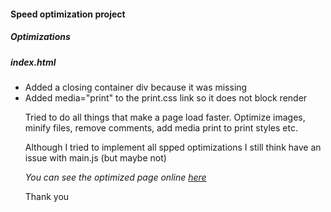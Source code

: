 <h4>Speed optimization project</h4>

<h5>Optimizations</h5>
<h5>index.html</h5>
<ul>
<li>
Added a closing container div </div> because it was missing
</li>
<li>
Added media="print" to the print.css link so it does not block render
</li>

<p>Tried to do all things that make a page load faster. Optimize images, minify files, remove comments, add media print to print styles etc.</p>
<p>Although I tried to implement all spped optimizations I still think have an issue with main.js (but maybe not)</p>
<p><em>You can see the optimized page online <a href="http://beligiannis.net/cameron/" target="_blank">here</a></em></p>
<p>Thank you</p>
